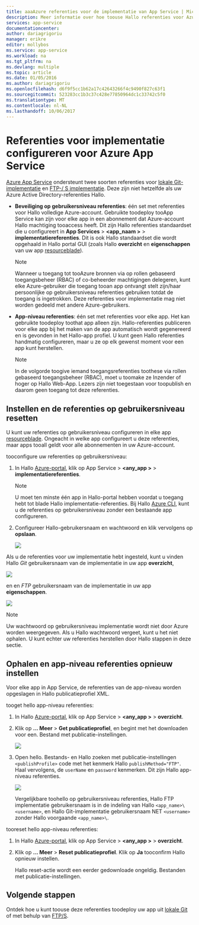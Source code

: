 ```yaml
---
title: aaaAzure referenties voor de implementatie van App Service | Microsoft Docs
description: Meer informatie over hoe toouse Hallo referenties voor Azure App Service-implementatie.
services: app-service
documentationcenter: 
author: dariagrigoriu
manager: erikre
editor: mollybos
ms.service: app-service
ms.workload: na
ms.tgt_pltfrm: na
ms.devlang: multiple
ms.topic: article
ms.date: 01/05/2016
ms.author: dariagrigoriu
ms.openlocfilehash: d6f9f5cc1b62a17c42643266f4c9490f827c63f1
ms.sourcegitcommit: 523283cc1b3c37c428e77850964dc1c33742c5f0
ms.translationtype: MT
ms.contentlocale: nl-NL
ms.lasthandoff: 10/06/2017
---
```

# <a name="configure-deployment-credentials-for-azure-app-service"></a>Referenties voor implementatie configureren voor Azure App Service
[Azure App Service](http://go.microsoft.com/fwlink/?LinkId=529714) ondersteunt twee soorten referenties voor [lokale Git-implementatie](app-service-deploy-local-git.md) en [FTP-/ S implementatie](app-service-deploy-ftp.md). Deze zijn niet hetzelfde als uw Azure Active Directory-referenties Hallo.

* **Beveiliging op gebruikersniveau referenties**: één set met referenties voor Hallo volledige Azure-account. Gebruikte toodeploy tooApp Service kan zijn voor elke app in een abonnement dat Azure-account Hallo machtiging tooaccess heeft. Dit zijn Hallo referenties standaardset die u configureert in **App Services** > **&lt;app_naam >** > **implementatiereferenties**. Dit is ook Hallo standaardset die wordt opgehaald in Hallo portal GUI (zoals Hallo **overzicht** en **eigenschappen** van uw app [resourceblade](../azure-resource-manager/resource-group-portal.md#manage-resources)).

    > [!NOTE]
    > Wanneer u toegang tot tooAzure bronnen via op rollen gebaseerd toegangsbeheer (RBAC) of co-beheerder machtigingen delegeren, kunt elke Azure-gebruiker die toegang tooan app ontvangt stelt zijn/haar persoonlijke op gebruikersniveau referenties gebruiken totdat de toegang is ingetrokken. Deze referenties voor implementatie mag niet worden gedeeld met andere Azure-gebruikers.
    >
    >

* **App-niveau referenties**: één set met referenties voor elke app. Het kan gebruikte toodeploy toothat app alleen zijn. Hallo-referenties publiceren voor elke app bij het maken van de app automatisch wordt gegenereerd en is gevonden in het Hallo-app profiel. U kunt geen Hallo referenties handmatig configureren, maar u ze op elk gewenst moment voor een app kunt herstellen.

    > [!NOTE]
    > In de volgorde toogive iemand toegangsreferenties toothese via rollen gebaseerd toegangsbeheer (RBAC), moet u toomake ze Inzender of hoger op Hallo Web-App. Lezers zijn niet toegestaan voor toopublish en daarom geen toegang tot deze referenties.
    >
    >

## <a name="userscope"></a>Instellen en de referenties op gebruikersniveau resetten

U kunt uw referenties op gebruikersniveau configureren in elke app [resourceblade](../azure-resource-manager/resource-group-portal.md#manage-resources). Ongeacht in welke app configureert u deze referenties, maar apps tooall geldt voor alle abonnementen in uw Azure-account. 

tooconfigure uw referenties op gebruikersniveau:

1. In Hallo [Azure-portal](https://portal.azure.com), klik op App Service >  **&lt;any_app >** > **implementatiereferenties**.

    > [!NOTE]
    > U moet ten minste één app in Hallo-portal hebben voordat u toegang hebt tot blade Hallo implementatie-referenties. Bij Hallo [Azure CLI](app-service-web-app-azure-resource-manager-xplat-cli.md), kunt u de referenties op gebruikersniveau zonder een bestaande app configureren.

2. Configureer Hallo-gebruikersnaam en wachtwoord en klik vervolgens op **opslaan**.

    ![](./media/app-service-deployment-credentials/deployment_credentials_configure.png)

Als u de referenties voor uw implementatie hebt ingesteld, kunt u vinden Hallo *Git* gebruikersnaam van de implementatie in uw app **overzicht**,

![](./media/app-service-deployment-credentials/deployment_credentials_overview.png)

en en *FTP* gebruikersnaam van de implementatie in uw app **eigenschappen**.

![](./media/app-service-deployment-credentials/deployment_credentials_properties.png)

> [!NOTE]
> Uw wachtwoord op gebruikersniveau implementatie wordt niet door Azure worden weergegeven. Als u Hallo wachtwoord vergeet, kunt u het niet ophalen. U kunt echter uw referenties herstellen door Hallo stappen in deze sectie.
>
>  

## <a name="appscope"></a>Ophalen en app-niveau referenties opnieuw instellen
Voor elke app in App Service, de referenties van de app-niveau worden opgeslagen in Hallo publicatieprofiel XML.

tooget hello app-niveau referenties:

1. In Hallo [Azure-portal](https://portal.azure.com), klik op App Service >  **&lt;any_app >** > **overzicht**.

2. Klik op **... Meer** > **Get publicatieprofiel**, en begint met het downloaden voor een. Bestand met publicatie-instellingen.

    ![](./media/app-service-deployment-credentials/publish_profile_get.png)

3. Open hello. Bestands- en Hallo zoeken met publicatie-instellingen `<publishProfile>` code met het kenmerk Hallo `publishMethod="FTP"`. Haal vervolgens, de `userName` en `password` kenmerken.
Dit zijn Hallo app-niveau referenties.

    ![](./media/app-service-deployment-credentials/publish_profile_editor.png)

    Vergelijkbare toohello op gebruikersniveau referenties, Hallo FTP implementatie gebruikersnaam is in de indeling van Hallo `<app_name>\<username>`, en Hallo Git-implementatie gebruikersnaam NET `<username>` zonder Hallo voorgaande `<app_name>\`.

tooreset hello app-niveau referenties:

1. In Hallo [Azure-portal](https://portal.azure.com), klik op App Service >  **&lt;any_app >** > **overzicht**.

2. Klik op **... Meer** > **Reset publicatieprofiel**. Klik op **Ja** tooconfirm Hallo opnieuw instellen.

    Hallo reset-actie wordt een eerder gedownloade ongeldig. Bestanden met publicatie-instellingen.

## <a name="next-steps"></a>Volgende stappen

Ontdek hoe u kunt toouse deze referenties toodeploy uw app uit [lokale Git](app-service-deploy-local-git.md) of met behulp van [FTP/S](app-service-deploy-ftp.md).
